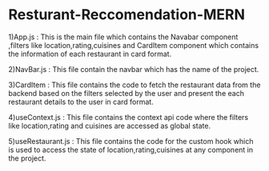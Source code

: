 # Resturant-Reccomendation-MERN


1)App.js : This is the main file which contains the Navabar component ,filters like location,rating,cuisines and CardItem component which contains the information of each restaurant in card format.

2)NavBar.js : This file contain the navbar which has the name of the project.

3)CardItem : This file contains the code to fetch the restaurant data from the backend based on the filters selected by the user and present the each restaurant details to the user in card format.

4)useContext.js : This file contains the context api code where the filters like location,rating and cuisines are accessed as global state.

5)useRestaurant.js : This file contains the code for the custom hook which is used to access the state of location,rating,cuisines at any component in the project.
